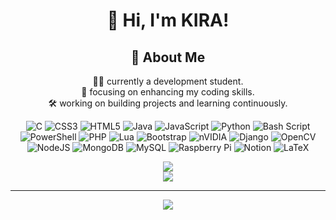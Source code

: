 <div align="center">

# 👋 Hi, I'm KIRA!

## 🚀 About Me
👨‍💻 currently a development student.<br>🚀 focusing on enhancing my coding skills.<br>🛠️ working on building projects and learning continuously.

![C](https://img.shields.io/badge/c-%2300599C.svg?style=for-the-badge&logo=c&logoColor=white) 
![CSS3](https://img.shields.io/badge/css3-%231572B6.svg?style=for-the-badge&logo=css3&logoColor=white) 
![HTML5](https://img.shields.io/badge/html5-%23E34F26.svg?style=for-the-badge&logo=html5&logoColor=white) 
![Java](https://img.shields.io/badge/java-%23ED8B00.svg?style=for-the-badge&logo=openjdk&logoColor=white) 
![JavaScript](https://img.shields.io/badge/javascript-%23323330.svg?style=for-the-badge&logo=javascript&logoColor=%23F7DF1E) 
![Python](https://img.shields.io/badge/python-3670A0?style=for-the-badge&logo=python&logoColor=ffdd54) 
![Bash Script](https://img.shields.io/badge/bash_script-%23121011.svg?style=for-the-badge&logo=gnu-bash&logoColor=white) 
![PowerShell](https://img.shields.io/badge/PowerShell-%235391FE.svg?style=for-the-badge&logo=powershell&logoColor=white) 
![PHP](https://img.shields.io/badge/php-%23777BB4.svg?style=for-the-badge&logo=php&logoColor=white) 
![Lua](https://img.shields.io/badge/lua-%232C2D72.svg?style=for-the-badge&logo=lua&logoColor=white) 
![Bootstrap](https://img.shields.io/badge/bootstrap-%238511FA.svg?style=for-the-badge&logo=bootstrap&logoColor=white) 
![nVIDIA](https://img.shields.io/badge/cuda-000000.svg?style=for-the-badge&logo=nVIDIA&logoColor=green) 
![Django](https://img.shields.io/badge/django-%23092E20.svg?style=for-the-badge&logo=django&logoColor=white) 
![OpenCV](https://img.shields.io/badge/opencv-%23white.svg?style=for-the-badge&logo=opencv&logoColor=white) 
![NodeJS](https://img.shields.io/badge/node.js-6DA55F?style=for-the-badge&logo=node.js&logoColor=white) 
![MongoDB](https://img.shields.io/badge/MongoDB-%234ea94b.svg?style=for-the-badge&logo=mongodb&logoColor=white) 
![MySQL](https://img.shields.io/badge/mysql-4479A1.svg?style=for-the-badge&logo=mysql&logoColor=white) 
![Raspberry Pi](https://img.shields.io/badge/-Raspberry_Pi-C51A4A?style=for-the-badge&logo=Raspberry-Pi) 
![Notion](https://img.shields.io/badge/Notion-%23000000.svg?style=for-the-badge&logo=notion&logoColor=white) 
![LaTeX](https://img.shields.io/badge/latex-%23008080.svg?style=for-the-badge&logo=latex&logoColor=white)


![](https://nirzak-streak-stats.vercel.app/?user=Kirazul&theme=dark&hide_border=false)<br/>
![](https://github-readme-stats.vercel.app/api/top-langs/?username=Kirazul&theme=dark&hide_border=false&include_all_commits=true&count_private=false&layout=compact)

---

[![](https://visitcount.itsvg.in/api?id=Kirazul&icon=0&color=0)](https://visitcount.itsvg.in)

<!-- Proudly created with GPRM ( https://gprm.itsvg.in ) -->

</div>
